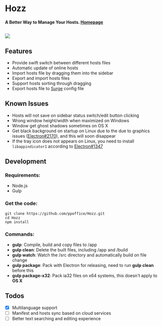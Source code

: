 # Hozz
#### A Better Way to Manage Your Hosts. [Homepage](http://ppoffice.github.io/Hozz)
![](https://ooo.0o0.ooo/2016/01/01/56868691bd272.png)
---

## Features
* Provide swift switch between different hosts files
* Automatic update of online hosts
* Import hosts file by dragging them into the sidebar
* Export and import hosts files
* Support hosts sorting through dragging
* Export hosts file to [Surge](https://surge.run/manual/) config file

## Known Issues
* Hosts will not save on sidebar status switch/edit button clicking
* Wrong window height/width when maximized on Windows
* Window get ghost shadows sometimes on OS X
* Get black background on startup on Linux due to the due to graphics issues ([Electron#2170](https://github.com/atom/electron/issues/2170)), and this will soon disappear
* If the tray icon does not appears on Linux, you need to install `libappindicator1` according to [Electron#1347](https://github.com/atom/electron/issues/1347)

## Development

### Requirements:

* Node.js
* Gulp

### Get the code:
```
git clone https://github.com/ppoffice/Hozz.git
cd Hozz
npm install
```

### Commands:

* **gulp**: Compile, build and copy files to /app
* **gulp clean**: Delete the built files, including /app and /build
* **gulp watch**: Watch the /src directory and automatically build on file change
* **gulp package**: Pack with Electron for releasing, need to run **gulp clean** before this
* **gulp package-x32**: Pack ia32 files on x64 systems, this doesn't apply to **OS X**

## Todos
- [x] Multilanguage support
- [ ] Manifest and hosts sync based on cloud services
- [ ] Better text searching and editing experience

